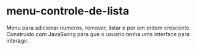 # menu-controle-de-lista

Menu para adicionar numeros, remover, listar e por em ordem crescente. Construído com JavaSwing para que o usuario tenha uma interface para interagir.
 
